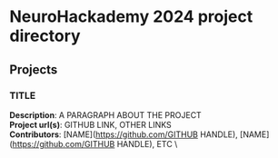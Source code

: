 # NeuroHackademy 2024 project directory

## Projects

### TITLE
**Description**: A PARAGRAPH ABOUT THE PROJECT \
**Project url(s)**: GITHUB LINK, OTHER LINKS \
**Contributors**: [NAME](https://github.com/GITHUB HANDLE), [NAME](https://github.com/GITHUB HANDLE), ETC \
